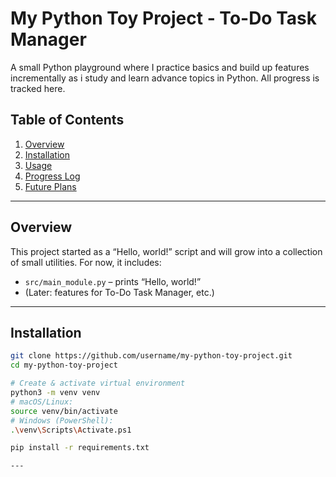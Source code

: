 # My Python Toy Project - To-Do Task Manager

A small Python playground where I practice basics and build up features incrementally as i study and learn advance topics in Python. All progress is tracked here.

## Table of Contents

1. [Overview](#overview)  
2. [Installation](#installation)  
3. [Usage](#usage)  
4. [Progress Log](#progress-log)  
5. [Future Plans](#future-plans)

---

## Overview

This project started as a “Hello, world!” script and will grow into a collection of small utilities. For now, it includes:
- `src/main_module.py` – prints “Hello, world!”
- (Later: features for To-Do Task Manager, etc.)

---

## Installation

```bash
git clone https://github.com/username/my-python-toy-project.git
cd my-python-toy-project

# Create & activate virtual environment
python3 -m venv venv
# macOS/Linux:
source venv/bin/activate
# Windows (PowerShell):
.\venv\Scripts\Activate.ps1

pip install -r requirements.txt 

---







